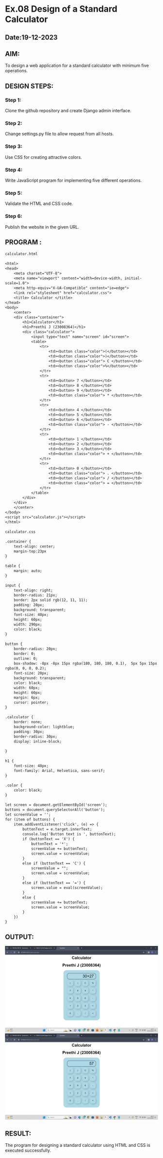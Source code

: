 # Ex.08 Design of a Standard Calculator
## Date:19-12-2023

## AIM:
To design a web application for a standard calculator with minimum five operations.

## DESIGN STEPS:

### Step 1:
Clone the github repository and create Django admin interface.

### Step 2:
Change settings.py file to allow request from all hosts.

### Step 3:
Use CSS for creating attractive colors.

### Step 4:
Write JavaScript program for implementing five different operations.

### Step 5:
Validate the HTML and CSS code.

### Step 6:
Publish the website in the given URL.

## PROGRAM :
```
calculator.html

<html>
<head>
    <meta charset="UTF-8">
    <meta name="viewport" content="width=device-width, initial-scale=1.0">
    <meta http-equiv="X-UA-Compatible" content="ie=edge">
    <link rel="stylesheet" href="calculator.css">
    <title> Calculator </title>
</head>
<body>
    <center>
    <div class="container">
        <h1>Calculator</h1>
        <h1>Preethi J (23008364)</h1>
        <div class="calculator">
            <input type="text" name="screen" id="screen">
            <table>
                <tr>
                    <td><button class="color">(</button></td>
                    <td><button class="color">)</button></td>
                    <td><button class="color"> C </button></td>
                    <td><button class="color">%</button></td>
                </tr>
                <tr>
                    <td><button> 7 </button></td>
                    <td><button> 8 </button></td>
                    <td><button> 9 </button></td>
                    <td><button class="color"> * </button></td>
                </tr>
                <tr>
                    <td><button> 4 </button></td>
                    <td><button> 5 </button></td>
                    <td><button> 6 </button></td>
                    <td><button class="color"> - </button></td>
                </tr>
                <tr>
                    <td><button> 1 </button></td>
                    <td><button> 2 </button></td>
                    <td><button> 3 </button></td>
                    <td><button class="color"> + </button></td>
                </tr>
                <tr>
                    <td><button> 0 </button></td>
                    <td><button class="color"> . </button></td>
                    <td><button class="color"> / </button></td>
                    <td><button class="color"> = </button></td>
                </tr>
            </table>
        </div>
    </div>
    </center>
</body>
<script src="calculator.js"></script>
</html>

calculator.css

.container {
    text-align: center;
    margin-top:23px
}

table {
    margin: auto;
}

input {
    text-align: right;
    border-radius: 21px;
    border: 2px solid rgb(12, 11, 11);
    padding: 20px;
    background: transparent;
    font-size: 40px;
    height: 60px;
    width: 290px;
    color: black;
}

button {
    border-radius: 20px;
    border: 0;
    outline: 0;
    box-shadow: -8px -8px 15px rgba(180, 180, 180, 0.1),  5px 5px 15px rgba(0, 0, 0, 0.2);
    font-size: 20px;
    background: transparent;
    color: black;
    width: 60px;
    height: 60px;
    margin: 6px;
    cursor: pointer;
}

.calculator { 
    border: none;
    background-color: lightblue;
    padding: 30px;
    border-radius: 30px;
    display: inline-block;
    
}

h1 {
    font-size: 40px;
    font-family: Arial, Helvetica, sans-serif;
}

.color {
    color: black;
}

let screen = document.getElementById('screen');
buttons = document.querySelectorAll('button');
let screenValue = '';
for (item of buttons) {
    item.addEventListener('click', (e) => {
        buttonText = e.target.innerText;
        console.log('Button text is ', buttonText);
        if (buttonText == 'X') {
            buttonText = '*';
            screenValue += buttonText;
            screen.value = screenValue;
        }
        else if (buttonText == 'C') {
            screenValue = "";
            screen.value = screenValue;
        }
        else if (buttonText == '=') {
            screen.value = eval(screenValue);
        }
        else {
            screenValue += buttonText;
            screen.value = screenValue;
        }
    })
}
```
## OUTPUT:
![Alt text](<Screenshot (55).png>)
![Alt text](<Screenshot (56).png>)




## RESULT:
The program for designing a standard calculator using HTML and CSS is executed successfully.
